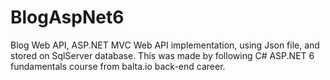 # BlogAspNet6
Blog Web API, ASP.NET MVC Web API implementation, using Json file, and stored on SqlServer database.  This was made by following C# ASP.NET 6 fundamentals course from balta.io back-end career.

